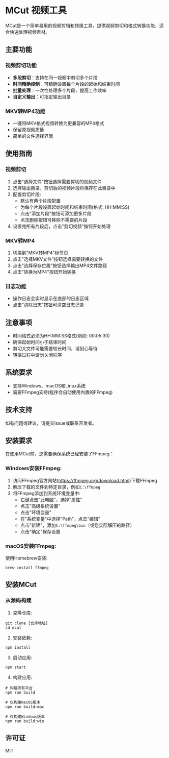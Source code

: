 # MCut 视频工具

MCut是一个简单易用的视频剪辑和转换工具，提供视频剪切和格式转换功能，适合快速处理视频素材。

## 主要功能

### 视频剪切功能
- **多段剪切**：支持在同一视频中剪切多个片段
- **时间精确控制**：可精确设置每个片段的起始和结束时间
- **批量处理**：一次性处理多个片段，提高工作效率
- **自定义输出**：可指定输出目录

### MKV转MP4功能
- 一键将MKV格式视频转换为更兼容的MP4格式
- 保留原视频质量
- 简单的文件选择界面

## 使用指南

### 视频剪切
1. 点击"选择文件"按钮选择需要剪切的视频文件
2. 选择输出目录，剪切后的视频片段将保存在此目录中
3. 配置剪切片段:
   - 默认有两个片段配置
   - 为每个片段设置起始时间和结束时间(格式: HH:MM:SS)
   - 点击"添加片段"按钮可添加更多片段
   - 点击删除按钮可移除不需要的片段
4. 设置完所有片段后，点击"剪切视频"按钮开始处理

### MKV转MP4
1. 切换到"MKV转MP4"标签页
2. 点击"选择MKV文件"按钮选择需要转换的文件
3. 点击"选择保存位置"按钮选择输出MP4文件路径
4. 点击"转换为MP4"按钮开始转换

### 日志功能
- 操作日志会实时显示在底部的日志区域
- 点击"清除日志"按钮可清空日志记录

## 注意事项
- 时间格式必须为HH:MM:SS格式(例如: 00:05:30)
- 确保起始时间小于结束时间
- 剪切大文件可能需要较长时间，请耐心等待
- 转换过程中请勿关闭程序

## 系统要求
- 支持Windows、macOS和Linux系统
- 需要FFmpeg支持(程序会自动使用内置的FFmpeg)

## 技术支持
如有问题或建议，请提交Issue或联系开发者。

## 安装要求

在使用MCut前，您需要确保系统已经安装了FFmpeg：

### Windows安装FFmpeg:

1. 访问FFmpeg官方网站(https://ffmpeg.org/download.html)下载FFmpeg
2. 解压下载的文件到特定目录，例如`C:\ffmpeg`
3. 将FFmpeg添加到系统环境变量中:
   - 右键点击"此电脑"，选择"属性"
   - 点击"高级系统设置"
   - 点击"环境变量"
   - 在"系统变量"中选择"Path"，点击"编辑"
   - 点击"新建"，添加`C:\ffmpeg\bin`（或您实际解压的路径）
   - 点击"确定"保存设置

### macOS安装FFmpeg:

使用Homebrew安装:
```
brew install ffmpeg
```

## 安装MCut

### 从源码构建

1. 克隆仓库:
```
git clone [仓库地址]
cd mcut
```

2. 安装依赖:
```
npm install
```

3. 启动应用:
```
npm start
```

4. 构建应用:
```
# 构建所有平台
npm run build

# 仅构建macOS版本
npm run build:mac

# 仅构建Windows版本
npm run build:win
```

## 许可证

MIT 